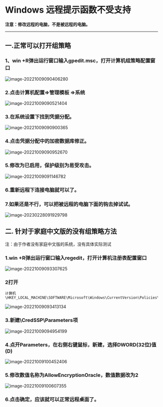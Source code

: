 # Windows 远程提示函数不受支持

**注意：修改远程的电脑，不是被远程的电脑。**

***

## 一.正常可以打开组策略

### 1、win +R弹出运行窗口输入gpedit.msc，打开计算机组策略配置窗口

![image-20221009090406280](https://pic.chjina.com/2022/10/9/1.png)

### 2.点击计算机配置=>管理模板 =>系统

![image-20221009090521404](https://pic.chjina.com/2022/10/9/2.png)

### 3.在系统设置下找到凭据分配。

![image-20221009090900365](https://pic.chjina.com/2022/10/9/03.png)

### 4.点击凭据分配中的加密数据库修正。

![image-20221009090952670](https://pic.chjina.com/2022/10/9/4.png)

### 5.修改为已启用，保护级别为易受攻击。

![image-20221009091146782](https://pic.chjina.com/2022/10/9/5.png)

### 6.重新远程下连接电脑就可以了。

### 7.如果还是不行，可以把被远程的电脑下面的钩去掉试试。

![image-20230228091929798](https://pic.chjina.com/2023/02/28/image-20230228091929798.png)

## 二. 针对于家庭中文版的没有组策略方法

注：由于作者没有家庭中文版的系统，没有具体实际测试

### 1.win +R弹出运行窗口输入regedit，打开计算机注册表配置窗口

![image-20221009093307625](https://pic.chjina.com/2022/10/9/image-20221009093307625.png)

### 2打开

```
计算机\HKEY_LOCAL_MACHINE\SOFTWARE\Microsoft\Windows\CurrentVersion\Policies\System
```

![image-20221009093413134](https://pic.chjina.com/2022/10/9/image-20221009093413134.png)

### 3.新建\CredSSP\Parameters项

![image-20221009094954199](https://pic.chjina.com/2022/10/9/image-20221009094954199.png)

### 4.点开Parameters，在右侧右键鼠标，新建，选择DWORD(32位)值(D)

![image-20221009100452406](https://pic.chjina.com/2022/10/9/image-20221009100452406.png)

### 5.修改数值名称为AllowEncryptionOracle，数值数据改为2

![image-20221009100607355](https://pic.chjina.com/2022/10/9/image-20221009100607355.png)

### 6.点击确定，应该就可以正常远程桌面了。
